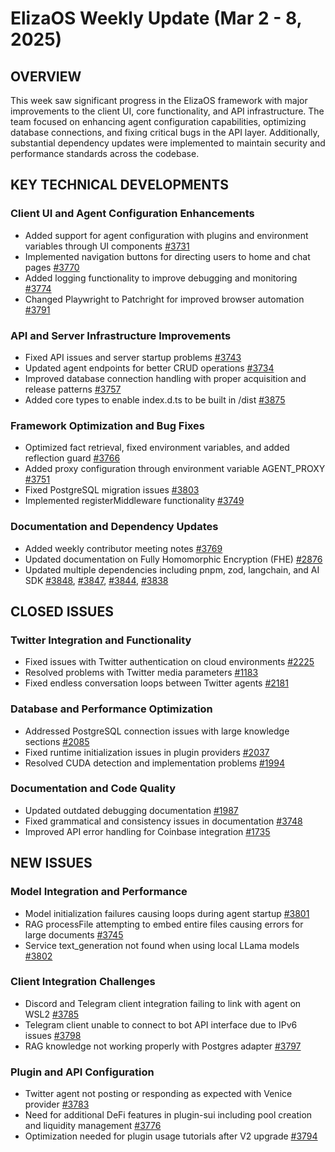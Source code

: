 # ElizaOS Weekly Update (Mar 2 - 8, 2025)

## OVERVIEW
This week saw significant progress in the ElizaOS framework with major improvements to the client UI, core functionality, and API infrastructure. The team focused on enhancing agent configuration capabilities, optimizing database connections, and fixing critical bugs in the API layer. Additionally, substantial dependency updates were implemented to maintain security and performance standards across the codebase.

## KEY TECHNICAL DEVELOPMENTS

### Client UI and Agent Configuration Enhancements
- Added support for agent configuration with plugins and environment variables through UI components [#3731](https://github.com/elizaos/eliza/pull/3731)
- Implemented navigation buttons for directing users to home and chat pages [#3770](https://github.com/elizaos/eliza/pull/3770)
- Added logging functionality to improve debugging and monitoring [#3774](https://github.com/elizaos/eliza/pull/3774)
- Changed Playwright to Patchright for improved browser automation [#3791](https://github.com/elizaos/eliza/pull/3791)

### API and Server Infrastructure Improvements
- Fixed API issues and server startup problems [#3743](https://github.com/elizaos/eliza/pull/3743)
- Updated agent endpoints for better CRUD operations [#3734](https://github.com/elizaos/eliza/pull/3734)
- Improved database connection handling with proper acquisition and release patterns [#3757](https://github.com/elizaos/eliza/pull/3757)
- Added core types to enable index.d.ts to be built in /dist [#3875](https://github.com/elizaos/eliza/pull/3875)

### Framework Optimization and Bug Fixes
- Optimized fact retrieval, fixed environment variables, and added reflection guard [#3766](https://github.com/elizaos/eliza/pull/3766)
- Added proxy configuration through environment variable AGENT_PROXY [#3751](https://github.com/elizaos/eliza/pull/3751)
- Fixed PostgreSQL migration issues [#3803](https://github.com/elizaos/eliza/pull/3803)
- Implemented registerMiddleware functionality [#3749](https://github.com/elizaos/eliza/pull/3749)

### Documentation and Dependency Updates
- Added weekly contributor meeting notes [#3769](https://github.com/elizaos/eliza/pull/3769)
- Updated documentation on Fully Homomorphic Encryption (FHE) [#2876](https://github.com/elizaos/eliza/pull/2876)
- Updated multiple dependencies including pnpm, zod, langchain, and AI SDK [#3848](https://github.com/elizaos/eliza/pull/3848), [#3847](https://github.com/elizaos/eliza/pull/3847), [#3844](https://github.com/elizaos/eliza/pull/3844), [#3838](https://github.com/elizaos/eliza/pull/3838)

## CLOSED ISSUES

### Twitter Integration and Functionality
- Fixed issues with Twitter authentication on cloud environments [#2225](https://github.com/elizaos/eliza/issues/2225)
- Resolved problems with Twitter media parameters [#1183](https://github.com/elizaos/eliza/issues/1183)
- Fixed endless conversation loops between Twitter agents [#2181](https://github.com/elizaos/eliza/issues/2181)

### Database and Performance Optimization
- Addressed PostgreSQL connection issues with large knowledge sections [#2085](https://github.com/elizaos/eliza/issues/2085)
- Fixed runtime initialization issues in plugin providers [#2037](https://github.com/elizaos/eliza/issues/2037)
- Resolved CUDA detection and implementation problems [#1994](https://github.com/elizaos/eliza/issues/1994)

### Documentation and Code Quality
- Updated outdated debugging documentation [#1987](https://github.com/elizaos/eliza/issues/1987)
- Fixed grammatical and consistency issues in documentation [#3748](https://github.com/elizaos/eliza/issues/3748)
- Improved API error handling for Coinbase integration [#1735](https://github.com/elizaos/eliza/issues/1735)

## NEW ISSUES

### Model Integration and Performance
- Model initialization failures causing loops during agent startup [#3801](https://github.com/elizaos/eliza/issues/3801)
- RAG processFile attempting to embed entire files causing errors for large documents [#3745](https://github.com/elizaos/eliza/issues/3745)
- Service text_generation not found when using local LLama models [#3802](https://github.com/elizaos/eliza/issues/3802)

### Client Integration Challenges
- Discord and Telegram client integration failing to link with agent on WSL2 [#3785](https://github.com/elizaos/eliza/issues/3785)
- Telegram client unable to connect to bot API interface due to IPv6 issues [#3798](https://github.com/elizaos/eliza/issues/3798)
- RAG knowledge not working properly with Postgres adapter [#3797](https://github.com/elizaos/eliza/issues/3797)

### Plugin and API Configuration
- Twitter agent not posting or responding as expected with Venice provider [#3783](https://github.com/elizaos/eliza/issues/3783)
- Need for additional DeFi features in plugin-sui including pool creation and liquidity management [#3776](https://github.com/elizaos/eliza/issues/3776)
- Optimization needed for plugin usage tutorials after V2 upgrade [#3794](https://github.com/elizaos/eliza/issues/3794)